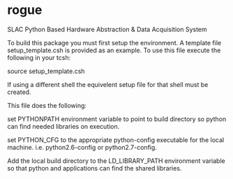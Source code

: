 # rogue
SLAC Python Based Hardware Abstraction &amp; Data Acquisition System

To build this package you must first setup the environment. A
template file setup_template.csh is provided as an example. To 
use this file execute the following in your tcsh:

source setup_template.csh

If using a different shell the equivelent setup file for that shell 
must be created.

This file does the following:

set PYTHONPATH environment variable to point to build directory so python
can find needed libraries on execution.

set PYTHON_CFG to the appropriate python-config executable for the local
machine. i.e. python2.6-config or python2.7-config.

Add the local build directory to the LD_LIBRARY_PATH environment variable
so that python and applications can find the shared libraries.

